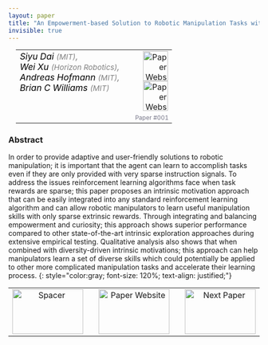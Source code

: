 ```yaml
---
layout: paper
title: "An Empowerment-based Solution to Robotic Manipulation Tasks with Sparse Rewards"
invisible: true
---
```

<table width = "95%" style="padding-left: 15px; margin-left: auto; margin-right: 10px;">
<tr><td style = "vertical-align: top; padding-right: 25px;" rowspan="2">
<span style="color:black; font-size: 110%;"><i>
Siyu Dai <span style="color:gray; font-size: 85%">(MIT)</span><span style="color:gray; font-size: 100%">,</span><br>  Wei Xu <span style="color:gray; font-size: 85%">(Horizon Robotics)</span><span style="color:gray; font-size: 100%">,</span><br>  Andreas Hofmann <span style="color:gray; font-size: 85%">(MIT)</span><span style="color:gray; font-size: 100%">,</span><br>  Brian C Williams <span style="color:gray; font-size: 85%">(MIT)</span>
</i></span>
</td>
<td style="text-align: right;"><a href="http://www.roboticsproceedings.org/rss17/p001.pdf"><img src="{{ site.baseurl }}/images/paper_link.png" alt="Paper Website" width = "50"  height = "60"/></a><br> <a href="https://sites.google.com/view/empowerment-for-manipulation/"><img src="{{ site.baseurl }}/images/website_link.png" alt="Paper Website" width = "50"  height = "60"/></a><br>    </td>
</tr>
<tr>
<td style="color:#777789; text-align:right; font-size: 75%; margin-right:10px;">Paper&nbsp;#001</td>
</tr>
</table>


### Abstract
In order to provide adaptive and user-friendly solutions to robotic manipulation; it is important that the agent can learn to accomplish tasks even if they are only provided with very sparse instruction signals. To address the issues reinforcement learning algorithms face when task rewards are sparse; this paper proposes an intrinsic motivation approach that can be easily integrated into any standard reinforcement learning algorithm and can allow robotic manipulators to learn useful manipulation skills with only sparse extrinsic rewards. Through integrating and balancing empowerment and curiosity; this approach shows superior performance compared to other state-of-the-art intrinsic exploration approaches during extensive empirical testing. Qualitative analysis also shows that when combined with diversity-driven intrinsic motivations; this approach can help manipulators learn a set of diverse skills which could potentially be applied to other more complicated manipulation tasks and accelerate their learning process. 
{: style="color:gray; font-size: 120%; text-align: justified;"}



<table width="100%">
 <tr>
    <td style="width: 30%; text-align: center;"> 
<img src="{{ site.baseurl }}/images/blank_icon.png"
       alt="Spacer" width = "142"  height = "90"/> 
            </td>
<td style="text-align: center;"><a href="{{ site.baseurl }}/program/papers">
<img src="{{ site.baseurl }}/images/overview_icon.png"
       alt="Paper Website" width = "142"  height = "90"/> 
</a> </td>
    <td style="width: 30%; text-align: center;"><a href="{{ site.baseurl }}/program/papers/002/">
    <img src="{{ site.baseurl }}/images/next_icon.png"
        alt="Next Paper" width = "142"  height = "90"/>
    </a></td>
</tr>
</table>